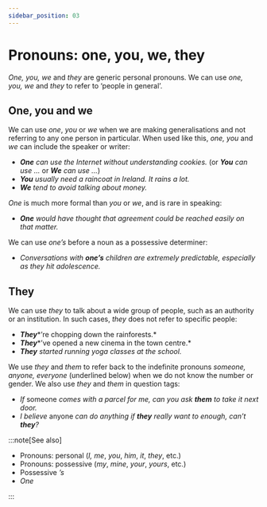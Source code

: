 ```yaml
---
sidebar_position: 03
---
```


# Pronouns: one, you, we, they

*One, you, we* and *they* are generic personal pronouns. We can use *one, you, we* and *they* to refer to ‘people in general’.

## One, you and we

We can use *one*, *you* or *we* when we are making generalisations and not referring to any one person in particular. When used like this, *one, you* and *we* can include the speaker or writer:

- ***One*** *can use the Internet without understanding cookies.* (or ***You*** *can use …* or ***We*** *can use …*)
- ***You*** *usually need a raincoat in Ireland. It rains a lot.*
- ***We*** *tend to avoid talking about money.*

*One* is much more formal than *you* or *we*, and is rare in speaking:

- ***One*** *would have thought that agreement could be reached easily on that matter.*

We can use *one’s* before a noun as a possessive determiner:

- *Conversations with **one’s** children are extremely predictable, especially as they hit adolescence.*

## They

We can use *they* to talk about a wide group of people, such as an authority or an institution. In such cases, *they* does not refer to specific people:

- ***They****’re chopping down the rainforests.*
- ***They****’ve opened a new cinema in the town centre.*
- ***They*** *started running yoga classes at the school.*

We use *they* and *them* to refer back to the indefinite pronouns *someone, anyone, everyone* (underlined below) when we do not know the number or gender. We also use *they* and *them* in question tags:

- *If* someone *comes with a parcel for me, can you ask **them** to take it next door.*
- *I believe* anyone *can do anything if **they** really want to enough, can’t **they**?*

:::note[See also]

- Pronouns: personal (*I, me*, *you*, *him*, *it*, *they*, etc.)
- Pronouns: possessive (*my*, *mine*, *your*, *yours*, etc.)
- Possessive *’s*
- *One*

:::
